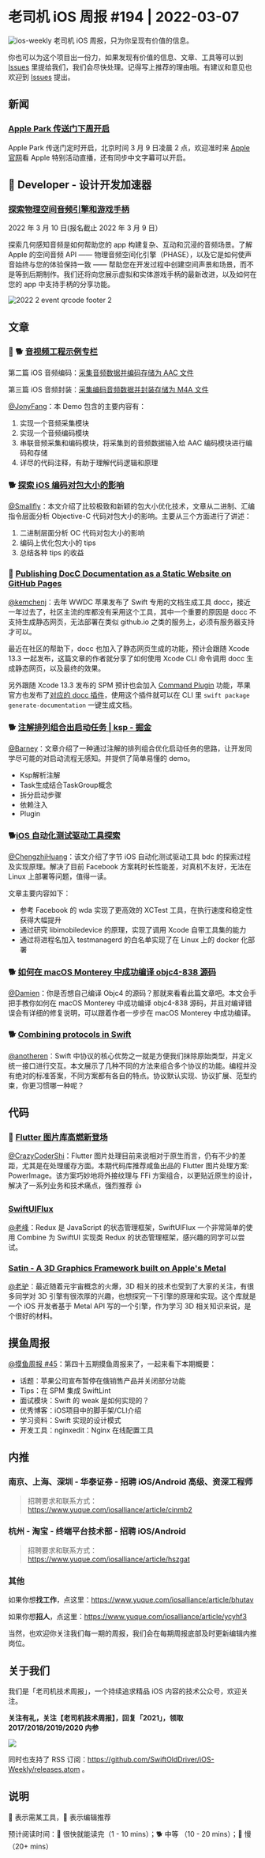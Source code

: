# 老司机 iOS 周报 #194 | 2022-03-07

![ios-weekly](https://github.com/SwiftOldDriver/iOS-Weekly/blob/master/assets/ios-weekly.png?raw=true)
老司机 iOS 周报，只为你呈现有价值的信息。

你也可以为这个项目出一份力，如果发现有价值的信息、文章、工具等可以到 [Issues](https://github.com/SwiftOldDriver/iOS-Weekly/issues) 里提给我们，我们会尽快处理。记得写上推荐的理由哦。有建议和意见也欢迎到 [Issues](https://github.com/SwiftOldDriver/iOS-Weekly/issues) 提出。

## 新闻

### [Apple Park 传送门下周开启](https://mp.weixin.qq.com/s/9gsgkR6QW5o37ov4SltPmQ)

Apple Park 传送门定时开启，北京时间 3 月 9 日凌晨 2 点，欢迎准时来 [Apple 官网](https://www.apple.com.cn/apple-events/)看 Apple 特别活动直播，还有同步中文字幕可以开启。

##  Developer - 设计开发加速器

### [探索物理空间音频引擎和游戏手柄](https://developer.apple.com/cn/accelerator/)

2022 年 3 月 10 日(报名截止 2022 年 3 月 9 日）

探索几何感知音频是如何帮助您的 app 构建复杂、互动和沉浸的音频场景。了解 Apple 的空间音频 API —— 物理音频空间化引擎（PHASE），以及它是如何使声音始终与您的体验保持一致 —— 帮助您在开发过程中创建空间声景和场景，而不是等到后期制作。我们还将向您展示虚拟和实体游戏手柄的最新改进，以及如何在您的 app 中支持手柄的分享功能。

![2022 2 event qrcode footer 2](https://user-images.githubusercontent.com/11873526/156925166-f0e9ae02-0d06-4806-aa19-e84d84e2fd1f.jpeg)

## 文章

### 🌟 🐕 [音视频工程示例专栏](https://mp.weixin.qq.com/mp/appmsgalbum?)

第二篇 iOS 音频编码：[采集音频数据并编码存储为 AAC 文件](https://mp.weixin.qq.com/s/q4n1dYTjcJVJolX-Wrdr9Q)

第三篇 iOS 音频封装：[采集编码音频数据并封装存储为 M4A 文件](https://mp.weixin.qq.com/s/R86qnQAi2njr6k7tFvTF-w)

[@JonyFang](https://github.com/JonyFang)：本 Demo 包含的主要内容有：

1. 实现一个音频采集模块
2. 实现一个音频编码模块
3. 串联音频采集和编码模块，将采集到的音频数据输入给 AAC 编码模块进行编码和存储
4. 详尽的代码注释，有助于理解代码逻辑和原理

### 🐕 [探索 iOS 编码对包大小的影响](https://mp.weixin.qq.com/s/3Z_IFBpjwDTrB6ynu2bKcQ)

[@Smallfly](https://github.com/iostalks)：本文介绍了比较极致和新颖的包大小优化技术，文章从二进制、汇编指令层面分析 Objective-C 代码对包大小的影响。主要从三个方面进行了讲述：

1. 二进制层面分析 OC 代码对包大小的影响
2. 编码上优化包大小的 tips
3. 总结各种 tips 的收益

### 🐎 [Publishing DocC Documentation as a Static Website on GitHub Pages](https://www.createwithswift.com/publishing-docc-documention-as-a-static-website-on-github-pages/)

[@kemchenj](https://kemchenj.github.io/)：去年 WWDC 苹果发布了 Swift 专用的文档生成工具 docc，接近一年过去了，社区主流的库都没有采用这个工具，其中一个重要的原因是 docc 不支持生成静态网页，无法部署在类似 github.io 之类的服务上，必须有服务器支持才可以。

最近在社区的帮助下，docc 也加入了静态网页生成的功能，预计会跟随 Xcode 13.3 一起发布，这篇文章的作者就分享了如何使用 Xcode CLI 命令调用 docc 生成静态网页，以及最终的效果。

另外跟随 Xcode 13.3 发布的 SPM 预计也会加入 [Command Plugin](https://github.com/apple/swift-evolution/blob/main/proposals/0332-swiftpm-command-plugins.md) 功能，苹果官方也发布了[对应的 docc 插件](https://github.com/apple/swift-docc-plugin)，使用这个插件就可以在 CLI 里 `swift package generate-documentation` 一键生成文档。

### 🐕 [注解排列组合出启动任务 | ksp - 掘金](https://juejin.cn/post/7070887538444992526?share_token=7592be2d-eb07-4dd9-94ad-185665479303)

[@Barney](https://github.com/BarneyZhaoooo)：文章介绍了一种通过注解的排列组合优化启动任务的思路，让开发同学尽可能的对启动流程无感知。并提供了简单易懂的 demo。

- Ksp解析注解
- Task生成结合TaskGroup概念
- 拆分启动步骤
- 依赖注入
- Plugin

### 🐕[iOS 自动化测试驱动工具探索](https://mp.weixin.qq.com/s/8bq-Y0rrV9Pw93e8IQoUaQ)

[@ChengzhiHuang](https://github.com/ChengzhiHuang)：该文介绍了字节 iOS 自动化测试驱动工具 bdc 的探索过程及实现原理。解决了目前 Facebook 方案耗时长性能差，对真机不友好，无法在 Linux 上部署等问题，值得一读。

文章主要内容如下：
- 参考 Facebook 的 wda 实现了更高效的 XCTest 工具，在执行速度和稳定性获得大幅提升
- 通过研究 libimobiledevice 的原理，实现了调用 Xcode 自带工具集的能力
- 通过将进程名加入 testmanagerd 的白名单实现了在 Linux 上的 docker 化部署

### 🐕 [如何在 macOS Monterey 中成功编译 objc4-838 源码](https://juejin.cn/post/7068539803318353928)

[@Damien](https://github.com/ZengyiMa)：你是否想自己编译 Objc4 的源码？那就来看看此篇文章吧。本文会手把手教你如何在 macOS Monterey 中成功编译 objc4-838 源码，并且对编译错误会有详细的修复说明，可以跟着作者一步步在 macOS Monterey 中成功编译。

### 🐕 [Combining protocols in Swift](https://www.swiftbysundell.com/articles/combining-protocols-in-swift/)

[@anotheren](https://github.com/anotheren)：Swift 中协议的核心优势之一就是方便我们抹除原始类型，并定义统一接口进行交互。本文展示了几种不同的方法来组合多个协议的功能。编程并没有绝对的标准答案，不同方案都有各自的特点。协议默认实现、协议扩展、范型约束，你更习惯哪一种呢？

## 代码

### 🌟 [Flutter 图片库高燃新登场](https://mp.weixin.qq.com/s/irsf9550JcHrsd5l-V8BbQ)

[@CrazyCoderShi](https://github.com/CrazyCoderShi)：Flutter 图片处理目前来说相对于原生而言，仍有不少的差距，尤其是在处理缓存方面。本期代码库推荐咸鱼出品的 Flutter 图片处理方案: PowerImage。该方案巧妙地将外接纹理与 FFi 方案组合，以更贴近原生的设计，解决了一系列业务和技术痛点，强烈推荐 👍

### [SwiftUIFlux](https://github.com/Dimillian/SwiftUIFlux)

[@老峰](https://github.com/gesantung)：Redux 是 JavaScript 的状态管理框架，SwiftUIFlux 一个非常简单的使用 Combine 为 SwiftUI 实现类 Redux 的状态管理框架，感兴趣的同学可以尝试。

### [Satin - A 3D Graphics Framework built on Apple's Metal](https://github.com/Hi-Rez/Satin)

[@老驴](https://weibo.com/u/6090610445)：最近随着元宇宙概念的火爆，3D 相关的技术也受到了大家的关注，有很多同学对 3D 引擎有很浓厚的兴趣，也想探究一下引擎的原理和实现。这个库就是一个 iOS 开发者基于 Metal API 写的一个引擎，作为学习 3D 相关知识来说，是个很好的材料。

## 摸鱼周报

[@摸鱼周报 #45](https://mp.weixin.qq.com/s/_N98ADlfQCUkxYjmH0SvZw)：第四十五期摸鱼周报来了，一起来看下本期概要：

* 话题：苹果公司宣布暂停在俄销售产品并关闭部分功能
* Tips：在 SPM 集成 SwiftLint
* 面试模块：Swift 的 weak 是如何实现的？
* 优秀博客：iOS项目中的脚手架/CLI介绍
* 学习资料：Swift 实现的设计模式
* 开发工具：nginxedit：Nginx 在线配置工具

## 内推

### 南京、上海、深圳 - 华泰证券 - 招聘 iOS/Android 高级、资深工程师

> 招聘要求和联系方式：https://www.yuque.com/iosalliance/article/cinmb2

### 杭州 - 淘宝 - 终端平台技术部 - 招聘 iOS/Android

> 招聘要求和联系方式：https://www.yuque.com/iosalliance/article/hszgat

### 其他

如果你想**找工作**，点这里：https://www.yuque.com/iosalliance/article/bhutav

如果你想**招人**，点这里：https://www.yuque.com/iosalliance/article/ycyhf3

当然，也欢迎你关注我们每一期的周报，我们会在每期周报底部及时更新编辑内推岗位。

## 关于我们

我们是「老司机技术周报」，一个持续追求精品 iOS 内容的技术公众号，欢迎关注。

**关注有礼，关注【老司机技术周报】，回复「2021」，领取 2017/2018/2019/2020 内参**

![](https://github.com/SwiftOldDriver/iOS-Weekly/blob/master/assets/qrcode_for_wechat.jpg?raw=true)

同时也支持了 RSS 订阅：https://github.com/SwiftOldDriver/iOS-Weekly/releases.atom 。

## 说明

🚧 表示需某工具，🌟 表示编辑推荐

预计阅读时间：🐎 很快就能读完（1 - 10 mins）；🐕 中等 （10 - 20 mins）；🐢 慢（20+ mins）

